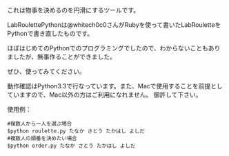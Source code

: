 これは物事を決めるのを円滑にするツールです。

LabRoulettePythonは@whitech0c0さんがRubyを使って書いたLabRouletteをPythonで書き直したものです。

ほぼはじめてのPythonでのプログラミングでしたので、わからないこともありましたが、無事作ることができました。

ぜひ、使ってみてください。

動作確認はPython3.3で行なっています。また、Macで使用することを前提としていますので、Mac以外の方はご利用になれません。
御許して下さい。

使用例：
```
#複数人から一人を選ぶ場合
$python roulette.py たなか さとう たかはし よしだ
#複数人の順番を決めたい場合
$python order.py たなか さとう たかはし よしだ
```
